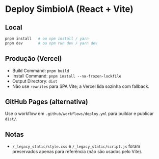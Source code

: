 # Deploy SimbioIA (React + Vite)

## Local
```bash
pnpm install   # ou npm install / yarn
pnpm dev       # ou npm run dev / yarn dev
```

## Produção (Vercel)
- Build Command: `pnpm build`
- Install Command: `pnpm install --no-frozen-lockfile`
- Output Directory: `dist`
- Não use `rewrites` para SPA Vite; a Vercel lida sozinha com fallback.

## GitHub Pages (alternativa)
Use o workflow em `.github/workflows/deploy.yml` para buildar e publicar `dist/`.

## Notas
- `/_legacy_static/style.css` e `/_legacy_static/script.js` foram preservados apenas para referência (não são usados pelo Vite).
```
